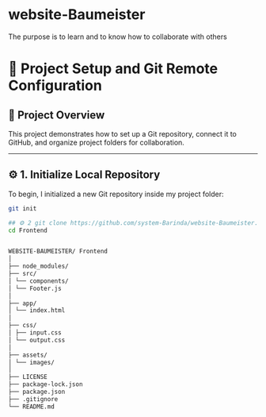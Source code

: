 # website-Baumeister
The purpose is to learn and to know how to collaborate with others


# 🧭 Project Setup and Git Remote Configuration

## 📘 Project Overview
This project demonstrates how to set up a Git repository, connect it to GitHub, and organize project folders for collaboration.

---

## ⚙️ 1. Initialize Local Repository
To begin, I initialized a new Git repository inside my project folder:
```bash
git init

## ⚙️ 2 git clone https://github.com/system-Barinda/website-Baumeister.git
cd Frontend


WEBSITE-BAUMEISTER/ Frontend
│
├── node_modules/
├── src/
│ └── components/
│ └── Footer.js
│
├── app/
│ └── index.html
│
├── css/
│ ├── input.css
│ └── output.css
│
├── assets/
│ └── images/
│
├── LICENSE
├── package-lock.json
├── package.json
├── .gitignore
└── README.md

